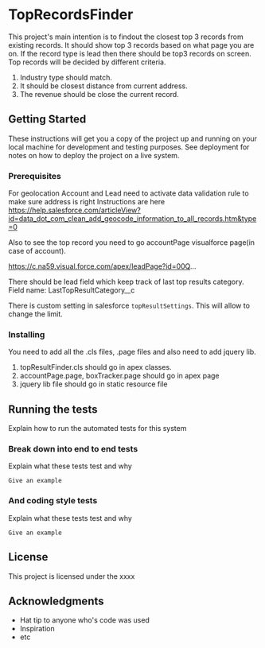 # TopRecordsFinder

This project's main intention is to findout the closest top 3 records from existing records. It should show top 3 records based on what page you are on. If the record type is lead then there should be top3 records on screen. Top records will be decided by different criteria.
1. Industry type should match.
2. It should be closest distance from current address.
3. The revenue should be close the current record. 

## Getting Started

These instructions will get you a copy of the project up and running on your local machine for development and testing purposes. See deployment for notes on how to deploy the project on a live system.

### Prerequisites

For geolocation Account and Lead need to activate data validation rule to make sure address is right
Instructions are here 
https://help.salesforce.com/articleView?id=data_dot_com_clean_add_geocode_information_to_all_records.htm&type=0

Also to see the top record you need to go accountPage visualforce page(in case of account).

https://c.na59.visual.force.com/apex/leadPage?id=00Q...

There should be lead field which keep track of last top results category.
Field name: LastTopResultCategory__c

There is custom setting in salesforce ```topResultSettings```. This will allow to change the limit.

### Installing

You need to add all the .cls files, .page files and also need to add jquery lib.
1. topResultFinder.cls should go in apex classes.
2. accountPage.page, boxTracker.page should go in apex page
3. jquery lib file should go in static resource file

## Running the tests

Explain how to run the automated tests for this system

### Break down into end to end tests

Explain what these tests test and why

```
Give an example
```

### And coding style tests

Explain what these tests test and why

```
Give an example
```


## License

This project is licensed under the xxxx

## Acknowledgments

* Hat tip to anyone who's code was used
* Inspiration
* etc
